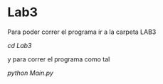 # Lab3

Para poder correr el programa ir a la carpeta LAB3

*cd Lab3*

y para correr el programa como tal

*python Main.py*



